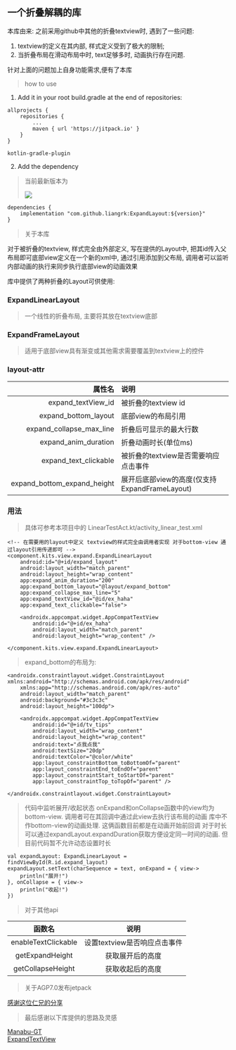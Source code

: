 ## 一个折叠解耦的库

本库由来: 之前采用github中其他的折叠textview时, 遇到了一些问题:

1. textview的定义在其内部, 样式定义受到了极大的限制;
2. 当折叠布局在滑动布局中时, text足够多时, 动画执行存在问题.

针对上面的问题加上自身功能需求,便有了本库

> how to use

1. Add it in your root build.gradle at the end of repositories:

```
allprojects {
    repositories {
        ...
        maven { url 'https://jitpack.io' }
    }
}

kotlin-gradle-plugin

```

2. Add the dependency
> 当前最新版本为
>
> [![](https://jitpack.io/v/liangrk/ExpandLayout.svg)](https://jitpack.io/#liangrk/ExpandLayout)

```
dependencies {
    implementation "com.github.liangrk:ExpandLayout:${version}"
}
```

> 关于本库

对于被折叠的textview, 样式完全由外部定义, 写在提供的Layout中, 把其id传入父布局即可底部view定义在一个新的xml中, 通过引用添加到父布局,
调用者可以监听内部动画的执行来同步执行底部view的动画效果

库中提供了两种折叠的Layout可供使用:

### ExpandLinearLayout

> 一个线性的折叠布局, 主要将其放在textview底部

### ExpandFrameLayout

> 适用于底部view具有渐变或其他需求需要覆盖到textview上的控件

### layout-attr

|                      属性名 | 说明                                          |
| --------------------------: | :-------------------------------------------- |
|          expand_textView_id | 被折叠的textview id                           |
|        expand_bottom_layout | 底部view的布局引用                            |
|    expand_collapse_max_line | 折叠后可显示的最大行数                        |
|        expand_anim_duration | 折叠动画时长(单位ms)                          |
|       expand_text_clickable | 被折叠的textview是否需要响应点击事件          |
| expand_bottom_expand_height | 展开后底部view的高度(仅支持ExpandFrameLayout) |

### 用法

> 具体可参考本项目中的 LinearTestAct.kt/activity_linear_test.xml

```
<!-- 在需要用的layout中定义 textview的样式完全由调用者实现 对于bottom-view 通过layout引用传递即可 -->
<component.kits.view.expand.ExpandLinearLayout
    android:id="@+id/expand_layout"
    android:layout_width="match_parent"
    android:layout_height="wrap_content"
    app:expand_anim_duration="200"
    app:expand_bottom_layout="@layout/expand_bottom"
    app:expand_collapse_max_line="5"
    app:expand_textView_id="@id/ex_haha"
    app:expand_text_clickable="false">

    <androidx.appcompat.widget.AppCompatTextView
        android:id="@+id/ex_haha"
        android:layout_width="match_parent"
        android:layout_height="wrap_content" />

</component.kits.view.expand.ExpandLinearLayout>
```

> expand_bottom的布局为:

```
<androidx.constraintlayout.widget.ConstraintLayout xmlns:android="http://schemas.android.com/apk/res/android"
    xmlns:app="http://schemas.android.com/apk/res-auto"
    android:layout_width="match_parent"
    android:background="#3c3c3c"
    android:layout_height="100dp">

    <androidx.appcompat.widget.AppCompatTextView
        android:id="@+id/tv_tips"
        android:layout_width="wrap_content"
        android:layout_height="wrap_content"
        android:text="点我点我"
        android:textSize="20dp"
        android:textColor="@color/white"
        app:layout_constraintBottom_toBottomOf="parent"
        app:layout_constraintEnd_toEndOf="parent"
        app:layout_constraintStart_toStartOf="parent"
        app:layout_constraintTop_toTopOf="parent" />

</androidx.constraintlayout.widget.ConstraintLayout>
```

> 代码中监听展开/收起状态
> onExpand和onCollapse函数中的view均为bottom-view. 调用者可在其回调中通过此view去执行该布局的动画
> 库中不作bottom-view的动画处理. 这俩函数目前都是在动画开始前回调
> 对于时长可以通过expandLayout.expandDuration获取方便设定同一时间的动画. 但目前代码暂不允许动态设置时长

```
val expandLayout: ExpandLinearLayout = findViewById(R.id.expand_layout)
expandLayout.setText(charSequence = text, onExpand = { view->
    println("展开!")
}, onCollapse = { view->
    println("收起!")
})
```

> 对于其他api

|       函数名        |             说明             |
| :-----------------: | :--------------------------: |
| enableTextClickable | 设置textview是否响应点击事件 |
|   getExpandHeight   |       获取展开后的高度       |
|  getCollapseHeight  |       获取收起后的高度       |

> 关于AGP7.0发布jetpack

[感谢这位仁兄的分享](https://www.jianshu.com/p/c0645390c070)

> 最后感谢以下库提供的思路及灵感

[Manabu-GT](https://github.com/Manabu-GT/ExpandableTextView)  
[ExpandTextView](https://github.com/hymanme/ExpandTextView)
